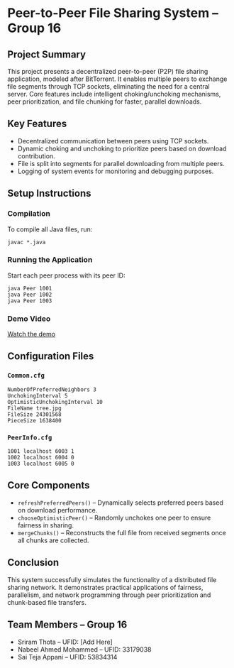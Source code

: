 
# Peer-to-Peer File Sharing System – Group 16

## Project Summary
This project presents a decentralized peer-to-peer (P2P) file sharing application, modeled after BitTorrent.
It enables multiple peers to exchange file segments through TCP sockets, eliminating the need for a central server.
Core features include intelligent choking/unchoking mechanisms, peer prioritization, and file chunking for faster, parallel downloads.

## Key Features
- Decentralized communication between peers using TCP sockets.
- Dynamic choking and unchoking to prioritize peers based on download contribution.
- File is split into segments for parallel downloading from multiple peers.
- Logging of system events for monitoring and debugging purposes.

## Setup Instructions

### Compilation
To compile all Java files, run:
```
javac *.java
```

### Running the Application
Start each peer process with its peer ID:
```
java Peer 1001
java Peer 1002
java Peer 1003
```

### Demo Video
[Watch the demo](https://uflorida-my.sharepoint.com/personal/saipande_ufl_edu/_layouts/15/stream.aspx?id=%2Fpersonal%2Fsaipande%5Fufl%5Fedu%2FDocuments%2FComputer%20Network%2Emp4)

## Configuration Files

### `Common.cfg`
```
NumberOfPreferredNeighbors 3
UnchokingInterval 5
OptimisticUnchokingInterval 10
FileName tree.jpg
FileSize 24301568
PieceSize 1638400
```

### `PeerInfo.cfg`
```
1001 localhost 6003 1
1002 localhost 6004 0
1003 localhost 6005 0
```

## Core Components
- `refreshPreferredPeers()` – Dynamically selects preferred peers based on download performance.
- `chooseOptimisticPeer()` – Randomly unchokes one peer to ensure fairness in sharing.
- `mergeChunks()` – Reconstructs the full file from received segments once all chunks are collected.

## Conclusion
This system successfully simulates the functionality of a distributed file sharing network.
It demonstrates practical applications of fairness, parallelism, and network programming through peer prioritization and chunk-based file transfers.

## Team Members – Group 16
- Sriram Thota – UFID: [Add Here]
- Nabeel Ahmed Mohammed – UFID: 33179038
- Sai Teja Appani – UFID: 53834314
